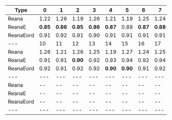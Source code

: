 | Type | 0 | 1 | 2 | 3 | 4 | 5 | 6 | 7 | 8 | 9 |
|---|---|---|---|---|---|---|---|---|---|---|
| Reana | 1.22 | 1.26 | 1.19 | 1.26 | 1.21 | 1.19 | 1.25 | 1.24 | 1.21 | 1.30 |
| ReanaE | **0.85** | **0.86** | **0.85** | **0.86** | **0.87** | 0.88 | **0.87** | **0.88** | 0.88 | 0.92 |
| ReanaEord | 0.91 | 0.92 | 0.91 | 0.90 | 0.91 | 0.91 | 0.91 | 0.91 | 0.90 | 0.91 |
| --- | 10 | 11 | 12 | 13 | 14 | 15 | 16 | 17 | 18 | 19 |
| Reana | 1.26 | 1.21 | 1.26 | 1.25 | 1.19 | 1.27 | 1.24 | 1.25 | 1.24 | 1.21 |
| ReanaE | 0.91 | 0.91 | **0.90** | 0.92 | 0.93 | 0.94 | 0.92 | 0.94 | 0.95 | 0.96 |
| ReanaEord | 0.92 | 0.91 | 0.92 | 0.92 | **0.90** | **0.90** | 0.91 | 0.92 | **0.91** | **0.92** |
| --- | --- | --- | --- | --- | --- | --- | --- | --- | --- | --- |
| Reana | -- | -- | -- | -- | -- | -- | -- | -- | -- | -- |
| ReanaE | -- | -- | -- | -- | -- | -- | -- | -- | -- | -- |
| ReanaEord | -- | -- | -- | -- | -- | -- | -- | -- | -- | -- |
|---|---|---|---|---|---|---|---|---|---|---|
